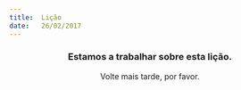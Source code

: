 ```yaml
---
title:  Lição
date:   26/02/2017
---
```


### <center>Estamos a trabalhar sobre esta lição.</center>
<center>Volte mais tarde, por favor.</center>